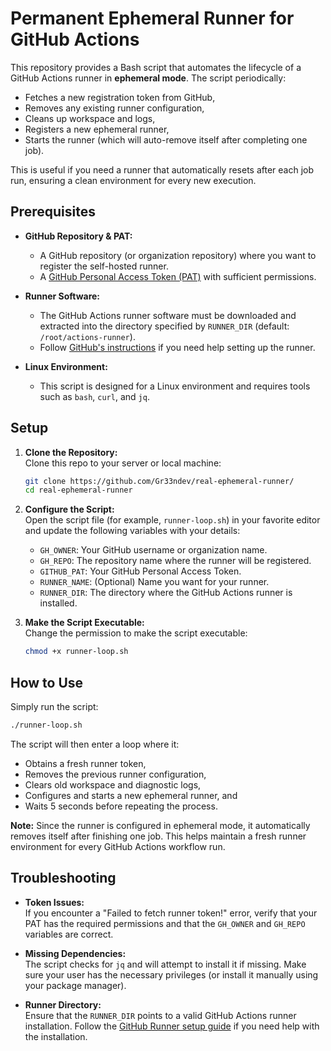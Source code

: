 # Permanent Ephemeral Runner for GitHub Actions

This repository provides a Bash script that automates the lifecycle of a GitHub Actions runner in **ephemeral mode**. The script periodically:

- Fetches a new registration token from GitHub,
- Removes any existing runner configuration,
- Cleans up workspace and logs,
- Registers a new ephemeral runner,
- Starts the runner (which will auto-remove itself after completing one job).

This is useful if you need a runner that automatically resets after each job run, ensuring a clean environment for every new execution.

## Prerequisites

- **GitHub Repository & PAT:**  
  - A GitHub repository (or organization repository) where you want to register the self-hosted runner.
  - A [GitHub Personal Access Token (PAT)](https://github.com/settings/personal-access-tokens) with sufficient permissions.

- **Runner Software:**  
  - The GitHub Actions runner software must be downloaded and extracted into the directory specified by `RUNNER_DIR` (default: `/root/actions-runner`).  
  - Follow [GitHub's instructions](https://docs.github.com/en/actions/hosting-your-own-runners) if you need help setting up the runner.

- **Linux Environment:**  
  - This script is designed for a Linux environment and requires tools such as `bash`, `curl`, and `jq`.

## Setup

1. **Clone the Repository:**  
   Clone this repo to your server or local machine:
   ```bash
   git clone https://github.com/Gr33ndev/real-ephemeral-runner/
   cd real-ephemeral-runner
   ```

2. **Configure the Script:**  
   Open the script file (for example, `runner-loop.sh`) in your favorite editor and update the following variables with your details:
   - `GH_OWNER`: Your GitHub username or organization name.
   - `GH_REPO`: The repository name where the runner will be registered.
   - `GITHUB_PAT`: Your GitHub Personal Access Token.
   - `RUNNER_NAME`: (Optional) Name you want for your runner.
   - `RUNNER_DIR`: The directory where the GitHub Actions runner is installed.

3. **Make the Script Executable:**  
   Change the permission to make the script executable:
   ```bash
   chmod +x runner-loop.sh
   ```

## How to Use

Simply run the script:
```bash
./runner-loop.sh
```
The script will then enter a loop where it:
- Obtains a fresh runner token,
- Removes the previous runner configuration,
- Clears old workspace and diagnostic logs,
- Configures and starts a new ephemeral runner, and
- Waits 5 seconds before repeating the process.

**Note:** Since the runner is configured in ephemeral mode, it automatically removes itself after finishing one job. This helps maintain a fresh runner environment for every GitHub Actions workflow run.

## Troubleshooting

- **Token Issues:**  
  If you encounter a "Failed to fetch runner token!" error, verify that your PAT has the required permissions and that the `GH_OWNER` and `GH_REPO` variables are correct.

- **Missing Dependencies:**  
  The script checks for `jq` and will attempt to install it if missing. Make sure your user has the necessary privileges (or install it manually using your package manager).

- **Runner Directory:**  
  Ensure that the `RUNNER_DIR` points to a valid GitHub Actions runner installation. Follow the [GitHub Runner setup guide](https://docs.github.com/en/actions/hosting-your-own-runners) if you need help with the installation.
